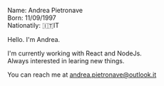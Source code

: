 Name: Andrea Pietronave  
Born: 11/09/1997  
Nationatily: 🇮🇹IT  

Hello. I'm Andrea.  

I'm currently working with React and NodeJs.  
Always interested in learing new things.  

You can reach me at <andrea.pietronave@outlook.it>
